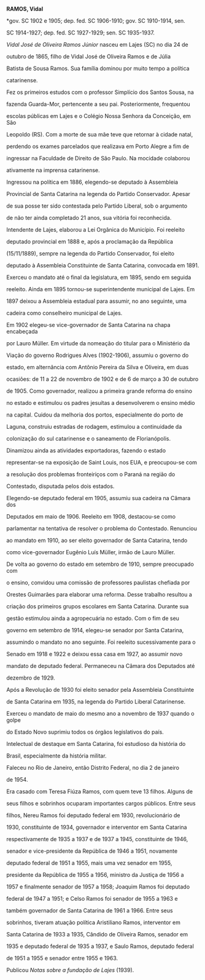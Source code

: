 **RAMOS, Vidal**



\*gov. SC 1902 e 1905; dep. fed. SC 1906-1910; gov. SC 1910-1914, sen.

SC 1914-1927; dep. fed. SC 1927-1929; sen. SC 1935-1937.



*Vidal José de Oliveira Ramos Júnior* nasceu em Lajes (SC) no dia 24 de

outubro de 1865, filho de Vidal José de Oliveira Ramos e de Júlia

Batista de Sousa Ramos. Sua família dominou por muito tempo a política

catarinense.



Fez os primeiros estudos com o professor Simplício dos Santos Sousa, na

fazenda Guarda-Mor, pertencente a seu pai. Posteriormente, frequentou

escolas públicas em Lajes e o Colégio Nossa Senhora da Conceição, em São

Leopoldo (RS). Com a morte de sua mãe teve que retornar à cidade natal,

perdendo os exames parcelados que realizava em Porto Alegre a fim de

ingressar na Faculdade de Direito de São Paulo. Na mocidade colaborou

ativamente na imprensa catarinense.



Ingressou na política em 1886, elegendo-se deputado à Assembleia

Provincial de Santa Catarina na legenda do Partido Conservador. Apesar

de sua posse ter sido contestada pelo Partido Liberal, sob o argumento

de não ter ainda completado 21 anos, sua vitória foi reconhecida.

Intendente de Lajes, elaborou a Lei Orgânica do Município. Foi reeleito

deputado provincial em 1888 e, após a proclamação da República

(15/11/1889), sempre na legenda do Partido Conservador, foi eleito

deputado à Assembleia Constituinte de Santa Catarina, convocada em 1891.

Exerceu o mandato até o final da legislatura, em 1895, sendo em seguida

reeleito. Ainda em 1895 tornou-se superintendente municipal de Lajes. Em

1897 deixou a Assembleia estadual para assumir, no ano seguinte, uma

cadeira como conselheiro municipal de Lajes.



Em 1902 elegeu-se vice-governador de Santa Catarina na chapa encabeçada

por Lauro Müller. Em virtude da nomeação do titular para o Ministério da

Viação do governo Rodrigues Alves (1902-1906), assumiu o governo do

estado, em alternância com Antônio Pereira da Silva e Oliveira, em duas

ocasiões: de 11 a 22 de novembro de 1902 e de 6 de março a 30 de outubro

de 1905. Como governador, realizou a primeira grande reforma do ensino

no estado e estimulou os padres jesuítas a desenvolverem o ensino médio

na capital. Cuidou da melhoria dos portos, especialmente do porto de

Laguna, construiu estradas de rodagem, estimulou a continuidade da

colonização do sul catarinense e o saneamento de Florianópolis.

Dinamizou ainda as atividades exportadoras, fazendo o estado

representar-se na exposição de Saint Louis, nos EUA, e preocupou-se com

a resolução dos problemas fronteiriços com o Paraná na região do

Contestado, disputada pelos dois estados.



Elegendo-se deputado federal em 1905, assumiu sua cadeira na Câmara dos

Deputados em maio de 1906. Reeleito em 1908, destacou-se como

parlamentar na tentativa de resolver o problema do Contestado. Renunciou

ao mandato em 1910, ao ser eleito governador de Santa Catarina, tendo

como vice-governador Eugênio Luís Müller, irmão de Lauro Müller.



De volta ao governo do estado em setembro de 1910, sempre preocupado com

o ensino, convidou uma comissão de professores paulistas chefiada por

Orestes Guimarães para elaborar uma reforma. Desse trabalho resultou a

criação dos primeiros grupos escolares em Santa Catarina. Durante sua

gestão estimulou ainda a agropecuária no estado. Com o fim de seu

governo em setembro de 1914, elegeu-se senador por Santa Catarina,

assumindo o mandato no ano seguinte. Foi reeleito sucessivamente para o

Senado em 1918 e 1922 e deixou essa casa em 1927, ao assumir novo

mandato de deputado federal. Permaneceu na Câmara dos Deputados até

dezembro de 1929.



Após a Revolução de 1930 foi eleito senador pela Assembleia Constituinte

de Santa Catarina em 1935, na legenda do Partido Liberal Catarinense.

Exerceu o mandato de maio do mesmo ano a novembro de 1937 quando o golpe

do Estado Novo suprimiu todos os órgãos legislativos do país.



Intelectual de destaque em Santa Catarina, foi estudioso da história do

Brasil, especialmente da história militar.



Faleceu no Rio de Janeiro, então Distrito Federal, no dia 2 de janeiro

de 1954.



Era casado com Teresa Fiúza Ramos, com quem teve 13 filhos. Alguns de

seus filhos e sobrinhos ocuparam importantes cargos públicos. Entre seus

filhos, Nereu Ramos foi deputado federal em 1930, revolucionário de

1930, constituinte de 1934, governador e interventor em Santa Catarina

respectivamente de 1935 a 1937 e de 1937 a 1945, constituinte de 1946,

senador e vice-presidente da República de 1946 a 1951, novamente

deputado federal de 1951 a 1955, mais uma vez senador em 1955,

presidente da República de 1955 a 1956, ministro da Justiça de 1956 a

1957 e finalmente senador de 1957 a 1958; Joaquim Ramos foi deputado

federal de 1947 a 1951; e Celso Ramos foi senador de 1955 a 1963 e

também governador de Santa Catarina de 1961 a 1966. Entre seus

sobrinhos, tiveram atuação política Aristiliano Ramos, interventor em

Santa Catarina de 1933 a 1935, Cândido de Oliveira Ramos, senador em

1935 e deputado federal de 1935 a 1937, e Saulo Ramos, deputado federal

de 1951 a 1955 e senador entre 1955 e 1963.



Publicou *Notas sobre a fundação de Lajes* (1939).



